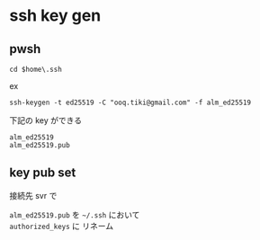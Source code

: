 
# ssh key gen


## pwsh

```
cd $home\.ssh
```

ex

```
ssh-keygen -t ed25519 -C "ooq.tiki@gmail.com" -f alm_ed25519
```

下記の key ができる

```
alm_ed25519
alm_ed25519.pub
```


## key pub set

接続先 svr で

`alm_ed25519.pub` を `~/.ssh` において  
`authorized_keys` に リネーム


